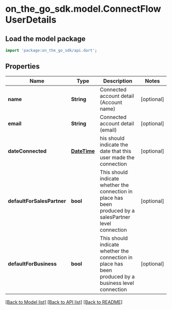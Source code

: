 # on_the_go_sdk.model.ConnectFlowUserDetails

## Load the model package
```dart
import 'package:on_the_go_sdk/api.dart';
```

## Properties
Name | Type | Description | Notes
------------ | ------------- | ------------- | -------------
**name** | **String** | Connected account detail (Account name) | [optional] 
**email** | **String** | Connected account detail (email) | [optional] 
**dateConnected** | [**DateTime**](DateTime.md) | his should indicate the date that this user made the connection | [optional] 
**defaultForSalesPartner** | **bool** | This should indicate whether the connection in place has been produced by a salesPartner level connection | [optional] 
**defaultForBusiness** | **bool** | This should indicate whether the connection in place has been produced by a business level connection | [optional] 

[[Back to Model list]](../README.md#documentation-for-models) [[Back to API list]](../README.md#documentation-for-api-endpoints) [[Back to README]](../README.md)


